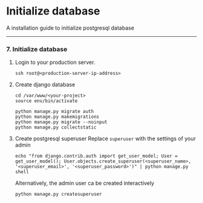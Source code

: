 # Initialize database

A installation guide to initialize postgresql database

----------

### 7. Initialize database
1. Login to your production server.
    ```
    ssh root@<production-server-ip-address>
    ``` 

2. Create django database
    ```
    cd /var/www/<your-project>
    source env/bin/activate

    python manage.py migrate auth
    python manage.py makemigrations
    python manage.py migrate --noinput
    python manage.py collectstatic
    ```

3. Create postgresql superuser
    Replace `superuser` with the settings of your  admin
    ```
    echo "from django.contrib.auth import get_user_model; User = get_user_model(); User.objects.create_superuser(<superuser_name>, '<superuser_email>', '<superuser_password>')" | python manage.py shell
    ```

    Alternatively, the admin user ca be created interactively
    ```
    python manage.py createsuperuser
    ```

